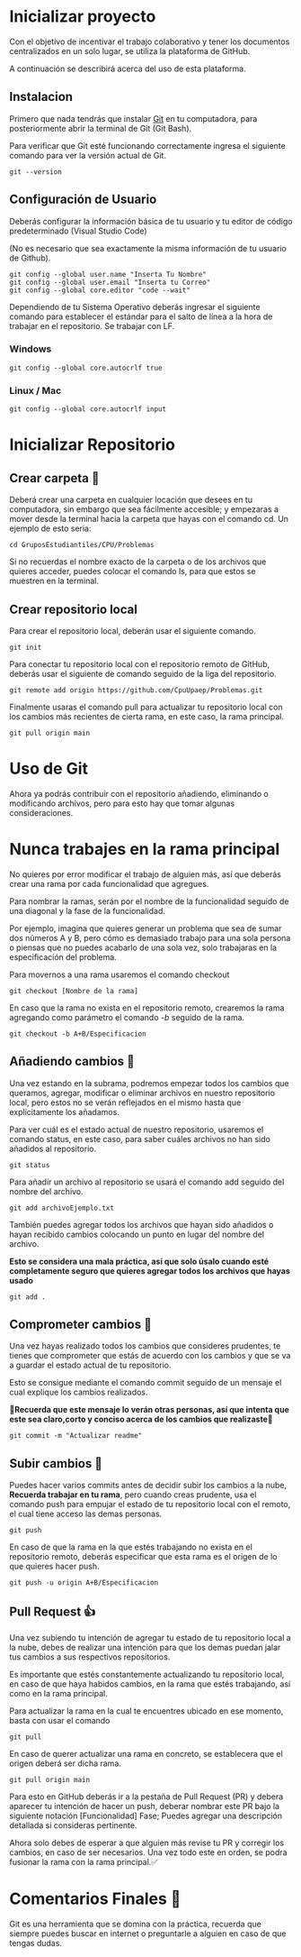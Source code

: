 # Inicializar proyecto

Con el objetivo de incentivar el trabajo colaborativo y tener los documentos centralizados en un solo lugar, se utiliza la plataforma de GitHub.

A continuación se describirá acerca del uso de esta plataforma.

## Instalacion
Primero que nada tendrás que instalar [Git](https://git-scm.com/downloads) en tu computadora, para posteriormente abrir la terminal de Git (Git Bash).

Para verificar que Git esté funcionando correctamente ingresa el siguiente comando para ver la versión actual de Git.

    git --version

## Configuración de Usuario

Deberás configurar la información básica de tu usuario y tu editor de código predeterminado (Visual Studio Code)

(No es necesario que sea exactamente la misma información de tu usuario de Github).

    git config --global user.name "Inserta Tu Nombre"
    git config --global user.email "Inserta tu Correo"
    git config --global core.editor "code --wait"

Dependiendo de tu Sistema Operativo deberás ingresar el siguiente comando para establecer el estándar para el salto de línea a la hora de trabajar en el repositorio. Se trabajar con LF.

### Windows
    git config --global core.autocrlf true
### Linux / Mac
    git config --global core.autocrlf input

# Inicializar Repositorio

## Crear carpeta :file_folder:

Deberá crear una carpeta en cualquier locación que desees en tu computadora, sin embargo que sea fácilmente accesible; y empezaras a mover desde la terminal hacia la carpeta que hayas con el comando cd. Un ejemplo de esto seria:

    cd GruposEstudiantiles/CPU/Problemas

Si no recuerdas el nombre exacto de la carpeta o de los archivos que quieres acceder, puedes colocar el comando ls, para que estos se muestren en la terminal.

## Crear repositorio local 

Para crear el repositorio local, deberán usar el siguiente comando.

    git init

Para conectar tu repositorio local con el repositorio remoto de GitHub, deberás usar el siguiente de comando seguido de la liga del repositorio.

    git remote add origin https://github.com/CpuUpaep/Problemas.git

Finalmente usaras el comando pull para actualizar tu repositorio local con los cambios más recientes de cierta rama, en este caso, la rama principal.

    git pull origin main

# Uso de Git

Ahora ya podrás contribuir con el repositorio añadiendo, eliminando o modificando archivos, pero para esto hay que tomar algunas consideraciones.

# **Nunca trabajes en la rama principal**

No quieres por error modificar el trabajo de alguien más, así que deberás crear una rama por cada funcionalidad que agregues.

Para nombrar la ramas, serán por el nombre de la funcionalidad seguido de una diagonal y la fase de la funcionalidad.

Por ejemplo, imagina que quieres generar un problema que sea de sumar dos números A y B, pero cómo es demasiado trabajo para una sola persona o piensas que no puedes acabarlo de una sola vez, solo trabajaras en la especificación del problema.

Para movernos a una rama usaremos el comando checkout

    git checkout [Nombre de la rama]

En caso que la rama no exista en el repositorio remoto, crearemos la rama agregando como parámetro el comando *-b* seguido de la rama.

    git checkout -b A+B/Especificacion

## Añadiendo cambios :pencil:

Una vez estando en la subrama, podremos empezar todos los cambios que queramos, agregar, modificar o eliminar archivos en nuestro repositorio local, pero estos no se verán reflejados en el mismo hasta que explícitamente los añadamos.

Para ver cuál es el estado actual de nuestro repositorio, usaremos el comando status, en este caso, para saber cuáles archivos no han sido añadidos al repositorio.

    git status

Para añadir un archivo al repositorio se usará el comando add seguido del nombre del archivo.

    git add archivoEjemplo.txt

También puedes agregar todos los archivos que hayan sido añadidos o hayan recibido cambios colocando un punto en lugar del nombre del archivo. 

**Esto se considera una mala práctica, así que solo úsalo cuando esté completamente seguro que quieres agregar todos los archivos que hayas usado**

    git add .

## Comprometer cambios 💭

Una vez hayas realizado todos los cambios que consideres prudentes, te tienes que comprometer que estás de acuerdo con los cambios y que se va a guardar el estado actual de tu repositorio.

Esto se consigue mediante el comando commit seguido de un mensaje el cual explique los cambios realizados.

**💭Recuerda que este mensaje lo verán otras personas, así que intenta que este sea claro,corto y conciso acerca de los cambios que realizaste💭**

    git commit -m "Actualizar readme"

## Subir cambios :arrow_up_small:

Puedes hacer varios commits antes de decidir subir los cambios a la nube, **Recuerda trabajar en tu rama**, pero cuando creas prudente, usa el comando push para empujar el estado de tu repositorio local con el remoto, el cual tiene acceso las demas personas.

    git push

En caso de que la rama en la que estés trabajando no exista en el repositorio remoto, deberás especificar que esta rama es el origen de lo que quieres hacer push.

    git push -u origin A+B/Especificacion

## Pull Request :thumbsup:

Una vez subiendo tu intención de agregar tu estado de tu repositorio local a la nube, debes de realizar una intención para que los demas puedan jalar tus cambios a sus respectivos repositorios.

Es importante que estés constantemente actualizando tu repositorio local, en caso de que haya habidos cambios, en la rama que estés trabajando, así como en la rama principal.

Para actualizar la rama en la cual te encuentres ubicado en ese momento, basta con usar el comando
    
    git pull

En caso de querer actualizar una rama en concreto, se establecera que el origen deberá ser dicha rama.

    git pull origin main

Para esto en GitHub deberás ir a la pestaña de Pull Request (PR) y debera aparecer tu intención de hacer un push, deberar nombrar este PR bajo la siguiente notación [Funcionalidad] Fase; Puedes agregar una descripción detallada si consideras pertinente.

Ahora solo debes de esperar a que alguien más revise tu PR y corregir los cambios, en caso de ser necesarios. Una vez todo este en orden, se podra fusionar la rama con la rama principal.✅ 

# Comentarios Finales :raising_hand:

Git es una herramienta que se domina con la práctica, recuerda que siempre puedes buscar en internet o preguntarle a alguien en caso de que tengas dudas.
